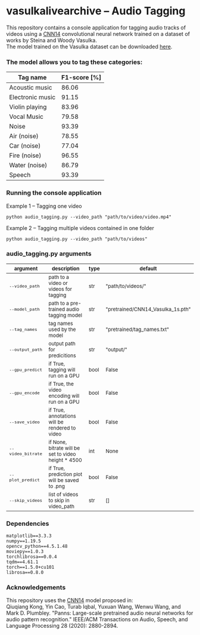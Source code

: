 # vasulkalivearchive – Audio Tagging
This repository contains a console application for tagging audio tracks of videos using a [CNN14](https://github.com/qiuqiangkong/audioset_tagging_cnn) convolutional neural network trained on a dataset of works by Steina and Woody Vasulka.  
The model trained on the Vasulka dataset can be downloaded [here](odkaznamodel).

### The model allows you to tag these categories:

| **Tag name**             | **F1-score** [%] |
|--------------------------|----------|
| Acoustic music        | 86.06    |
| Electronic music       | 91.15    |
| Violin playing          | 83.96    |
| Vocal Music            | 79.58    |
| Noise                    | 93.39    |
| Air (noise)              | 78.55    |
| Car (noise)              | 77.04    |
| Fire (noise)             | 96.55    |
| Water (noise)            | 86.79    |
| Speech                   | 93.39    |


### Running the console application
Example 1 – Tagging one video
```
python audio_tagging.py --video_path "path/to/video/video.mp4"
```
Example 2 – Tagging multiple videos contained in one folder
```
python audio_tagging.py --video_path "path/to/videos"
```

### audio_tagging.py arguments
|<sub> argument|<sub> description|<sub> type|<sub>default|
|---|---|---|---|
|<sub> `--video_path` |<sub>path to a video or videos for tagging|<sub>str|<sub>"path/to/videos/"|
|<sub>`--model_path`|<sub> path to a pre-trained audio tagging model|<sub>str|<sub>"pretrained/CNN14_Vasulka_1s.pth"|
|<sub>`--tag_names`| <sub> tag names used by the model|<sub>str|<sub>"pretrained/tag_names.txt"|
|<sub>`--output_path`|<sub>output path for predicitions|<sub>str|<sub>"output/"|
|<sub>`--gpu_predict`|<sub>if True, tagging will run on a GPU|<sub>bool|<sub>False|
|<sub>`--gpu_encode`|<sub>if True, the video encoding will run on a GPU|<sub>bool|<sub>False|
|<sub>`--save_video`|<sub>if True, annotations will be rendered to video|<sub>bool|<sub>False|
|<sub>`--video_bitrate`|<sub>if None, bitrate will be set to video height * 4500|<sub>int|<sub>None|
|<sub>`--plot_predict`|<sub>if True, prediction plot will be saved to .png|<sub>bool|<sub>False|
|<sub>`--skip_videos`|<sub>list of videos to skip in video_path|<sub>str|<sub>[]|

### Dependencies
```
matplotlib==3.3.3
numpy==1.19.5
opencv_python==4.5.1.48
moviepy==1.0.3
torchlibrosa==0.0.4
tqdm==4.61.1
torch==1.5.0+cu101
librosa==0.8.0
```
### Acknowledgements

This repository uses the [CNN14](https://github.com/qiuqiangkong/audioset_tagging_cnn) model proposed in:  
Qiuqiang Kong, Yin Cao, Turab Iqbal, Yuxuan Wang, Wenwu Wang, and Mark D. Plumbley. "Panns: Large-scale pretrained audio neural networks for audio pattern recognition." IEEE/ACM Transactions on Audio, Speech, and Language Processing 28 (2020): 2880-2894.
